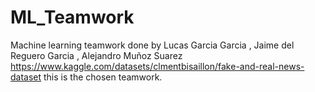 # ML_Teamwork
Machine learning teamwork done by Lucas Garcia Garcia , Jaime del Reguero Garcia , Alejandro Muñoz Suarez
https://www.kaggle.com/datasets/clmentbisaillon/fake-and-real-news-dataset this is the chosen teamwork.
